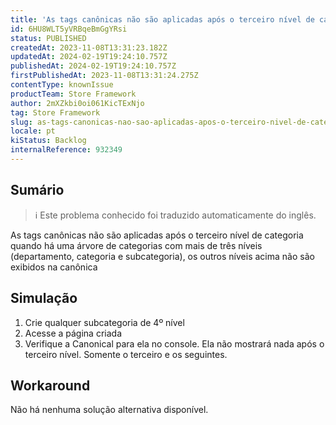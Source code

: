 ```yaml
---
title: 'As tags canônicas não são aplicadas após o terceiro nível de categoria'
id: 6HU8WLT5yVRBqeBmGgYRsi
status: PUBLISHED
createdAt: 2023-11-08T13:31:23.182Z
updatedAt: 2024-02-19T19:24:10.757Z
publishedAt: 2024-02-19T19:24:10.757Z
firstPublishedAt: 2023-11-08T13:31:24.275Z
contentType: knownIssue
productTeam: Store Framework
author: 2mXZkbi0oi061KicTExNjo
tag: Store Framework
slug: as-tags-canonicas-nao-sao-aplicadas-apos-o-terceiro-nivel-de-categoria
locale: pt
kiStatus: Backlog
internalReference: 932349
---
```


## Sumário

>ℹ️ Este problema conhecido foi traduzido automaticamente do inglês.


As tags canônicas não são aplicadas após o terceiro nível de categoria quando há uma árvore de categorias com mais de três níveis (departamento, categoria e subcategoria), os outros níveis acima não são exibidos na canônica

## Simulação



1. Crie qualquer subcategoria de 4º nível
2. Acesse a página criada
3. Verifique a Canonical para ela no console. Ela não mostrará nada após o terceiro nível. Somente o terceiro e os seguintes.



## Workaround


Não há nenhuma solução alternativa disponível.





